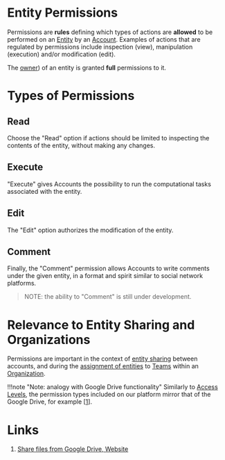 # Entity Permissions

Permissions are **rules** defining which types of actions are **allowed** to be performed on an [Entity](overview.md) by an [Account](/accounts/overview.md). Examples of actions that are regulated by permissions include inspection (view), manipulation (execution) and/or modification (edit).

The [owner](ownership.md)) of an entity is granted **full** permissions to it.

# Types of Permissions

## Read 

Choose the "Read" <i class="zmdi zmdi-menu zmdi-hc-border"></i>  option if actions should be limited to inspecting the contents of the entity, without making any changes.

## Execute 

"Execute" <i class="zmdi zmdi-play zmdi-hc-border"></i> gives Accounts the possibility to run the computational tasks associated with the entity.

## Edit 

The "Edit" <i class="zmdi zmdi-edit zmdi-hc-border"></i> option authorizes the modification of the entity.

## Comment 

Finally, the "Comment" permission allows Accounts to write comments under the given entity, in a format and spirit similar to social network platforms.

> NOTE: the ability to "Comment" is still under development.

# Relevance to Entity Sharing and Organizations

Permissions are important in the context of [entity sharing](/collaboration/sharing/ui.md) between accounts, and during the [assignment of entities]((/collaboration/actions/team/add-remove-entity.md)) to [Teams](/collaboration/organizations/teams.md)  within an [Organization](/collaboration/organizations/overview.md).

!!!note  "Note: analogy with Google Drive functionality"
    Similarly to [Access Levels](/collaboration/sharing/access-levels.md), the permission types included on our platform mirror that of the Google Drive, for example [[1](#links)]. 

# Links

1. [Share files from Google Drive, Website](https://support.google.com/drive/answer/2494822)

